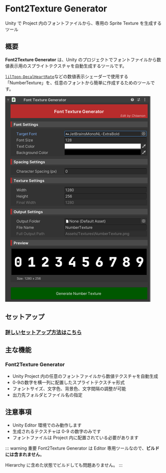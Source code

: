 # Font2Texture Generator

Unity で Project 内のフォントファイルから、専用の Sprite Texture を生成するツール

## 概要

**Font2Texture Generator** は、Unity のプロジェクトでフォントファイルから数値表示用のスプライトテクスチャを自動生成するツールです。

[`lilToon-DecalHeartRate`](../lildhr/dhr_index)などの数値表示シェーダーで使用する「NumberTexture」を、任意のフォントから簡単に作成するためのツールです。

![image_f2t1](../../files/images/image_f2t1.png)

## セットアップ
### [詳しいセットアップ方法はこちら](../f2t/f2t_setup)

## 主な機能

### Font2Texture Generator
- Unity Project 内の任意のフォントファイルから数値テクスチャを自動生成
- 0-9の数字を横一列に配置したスプライトテクスチャ形式
- フォントサイズ、文字色、背景色、文字間隔の調整が可能
- 出力先フォルダとファイル名の指定

## 注意事項

- Unity Editor 環境でのみ動作します
- 生成されるテクスチャは 0-9 の数字のみです
- フォントファイルは Project 内に配置されている必要があります

::: warning 重要
Font2Texture Generator は Editor 専用ツールなので、**ビルドには含まれません**。

Hierarchy に含めた状態でビルドしても問題ありません。
:::